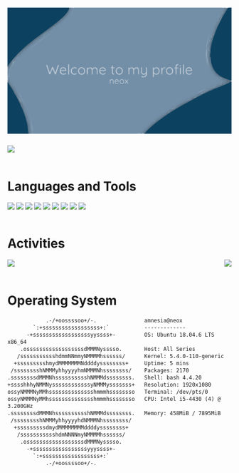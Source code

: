 <h1>
    <img src="https://raw.githubusercontent.com/neox0z/neox0z/32b2a3b76cb852ccc4a2f3152f2305ff297b982c/images/blue.svg">
</h1>
<img src="https://komarev.com/ghpvc/?username=neox0z&style=for-the-badge&color=0C4160">
<br><br><div>
    <!-- Languages/Technologies/Tools -->
    <h1 align="left">Languages and Tools</h1>
    <img src="https://img.shields.io/badge/-Python-0C4160?style=for-the-badge&logo=python">
    <img src="https://img.shields.io/badge/-Javascript-0C4160?style=for-the-badge&logo=javascript">
    <img src="https://img.shields.io/badge/-HTML-0C4160?style=for-the-badge&logo=html5">
    <img src="https://img.shields.io/badge/-CSS-0C4160?style=for-the-badge&logo=css3">
    <img src="https://img.shields.io/badge/-SASS-0C4160?style=for-the-badge&logo=sass">
    <img src="https://img.shields.io/badge/-PHP-0C4160?style=for-the-badge&logo=php">
    <img src="https://img.shields.io/badge/-C++-0C4160?style=for-the-badge&logo=cplusplus">
    <img src="https://img.shields.io/badge/-Sublime-0C4160?style=for-the-badge&logo=sublimetext">
    <img src="https://img.shields.io/badge/-VSCODE-0C4160?style=for-the-badge&logo=visualstudiocode">
</div>
<br><div>
    <h1>Activities</h1>
    <img src="https://github-readme-stats.vercel.app/api?username=neox0z&bg_color=0C4160&text_color=C3CEDA&hide_border=True&border_radius=0">
    <img align="right" src="https://github-readme-stats.vercel.app/api/top-langs/?username=neox0z&bg_color=0C4160&text_color=C3CEDA&hide_border=True&border_radius=0">
</div>
<br><div>
    <h1>Operating System</h1>

```
            .-/+oossssoo+/-.               amnesia@neox
        `:+ssssssssssssssssss+:`           -------------
      -+ssssssssssssssssssyyssss+-         OS: Ubuntu 18.04.6 LTS x86_64
    .ossssssssssssssssssdMMMNysssso.       Host: All Series
   /ssssssssssshdmmNNmmyNMMMMhssssss/      Kernel: 5.4.0-110-generic
  +ssssssssshmydMMMMMMMNddddyssssssss+     Uptime: 5 mins
 /sssssssshNMMMyhhyyyyhmNMMMNhssssssss/    Packages: 2170
.ssssssssdMMMNhsssssssssshNMMMdssssssss.   Shell: bash 4.4.20
+sssshhhyNMMNyssssssssssssyNMMMysssssss+   Resolution: 1920x1080
ossyNMMMNyMMhsssssssssssssshmmmhssssssso   Terminal: /dev/pts/0
ossyNMMMNyMMhsssssssssssssshmmmhssssssso   CPU: Intel i5-4430 (4) @ 3.200GHz
.ssssssssdMMMNhsssssssssshNMMMdssssssss.   Memory: 458MiB / 7895MiB
 /sssssssshNMMMyhhyyyyhdNMMMNhssssssss/
  +sssssssssdmydMMMMMMMMddddyssssssss+
   /ssssssssssshdmNNNNmyNMMMMhssssss/
    .ossssssssssssssssssdMMMNysssso.
      -+sssssssssssssssssyyyssss+-
        `:+ssssssssssssssssss+:`
            .-/+oossssoo+/-.

```
</div>